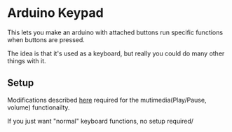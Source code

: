 Arduino Keypad
=============

This lets you make an arduino with attached buttons run specific functions when buttons are pressed.

The idea is that it's used as a keyboard, but really you could do many other things with it.

Setup
-------------

Modifications described [here][1] required for the mutimedia(Play/Pause, volume) functionailty.

If you just want "normal" keyboard functions, no setup required/

[1]:http://stefanjones.ca/blog/arduino-leonardo-remote-multimedia-keys/